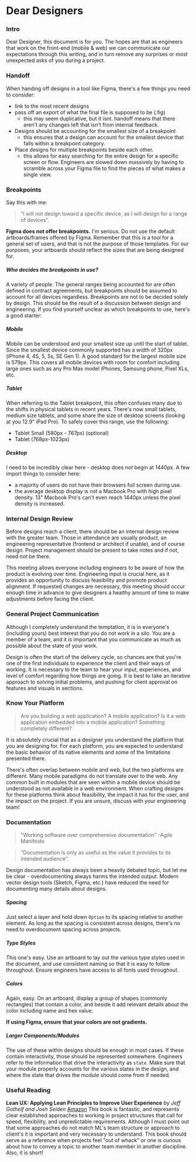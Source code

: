 # Dear Designers

### Intro

Dear Designer, this document is for you. The hopes are that as engineers that work on the front-end (mobile & web) we can communicate our expectations through this writing, and in turn remove any surprises or most unexpected asks of you during a project.

### Handoff

When handing off designs in a tool like Figma, there's a few things you need to consider:
- link to the most recent designs
- pass off an export of what the final file is supposed to be (.fig)
    - this may seem duplicative, but it isnt. handoff means that there aren't any changes left that isn't from internal feedback.
- Designs should be accounting for the smallest size of a breakpoint
    - this ensures that a design can account for the smallest device that falls within a breakpoint category.  
- Place designs for multiple breakpoints beside each other.
    - this allows for easy searching for the entire design for a specific screen or flow. Engineers are slowed down massively by having to scramble across your Figma file to find the pieces of what makes a single view.


### Breakpoints

Say this with me:
> "I will not design toward a specific device, as I will design for a range of devices".

**Figma does not offer breakpoints.**
I'm serious. Do not use the default artboards/frames offered by Figma. Remember that this is a tool for a general set of users, and that is not the purpose of those templates. For our purposes, your artboards should reflect the sizes that are being designed for.

##### Who decides the breakpoints in use?

A variety of people. The general ranges being accounted for are often defined in contract agreements, but breakpoints should be assumed to account for all devices regardless. Breakpoints are not to be decided solely by design. This should be the result of a discussion between design and engineering. If you find yourself unclear as which breakpoints to use, here's a good starter:

##### Mobile

Mobile can be understood and your smallest size up until the start of tablet. Since the smallest device commonly supported has a width of 320px (iPhone 4, 4S, 5, 5s, SE Gen 1). A good standard for the largest mobile size is 579px. This covers all mobile devices with room for comfort including large ones such as any Pro Max model iPhones, Samsung phone, Pixel XLs, etc.

##### Tablet

When referring to the Tablet breakpoint, this often confuses many due to the shifts in physical tablets in recent years. There's now small tablets, medium size tablets, and some share the size of desktop screens (looking at you 12.9" iPad Pro). To safely cover this range, use the following:
- Tablet Small (580px - 767px) (optional)
- Tablet (768px-1023px)

##### Desktop

I need to be incredibly clear here - desktop does *not* begin at 1440px. A few import things to consider here:
- a majority of users do not have their browsers full screen during use.
- the average desktop display is not a Macbook Pro with high pixel density. 13" Macbook Pro's can't even reach 1440px unless the pixel density is increased.

### Internal Design Review

Before designs reach a client, there should be an internal design review with the greater team. Those in attendance are usually product, an engineering representative (frontend or architect if unable), and of course design. Project management should be present to take notes and if not, need not be there.

This meeting allows everyone including engineers to be aware of how the product is evolving over time. Engineering input is crucial here, as it provides an opportunity to discuss feasibility and promote product alignment. If requested changes are necessary, this meeting should occur enough time in advance to give designers a healthy amount of time to make adjustments before facing the client.


### General Project Communication
Although I completely understand the temptation, it is in everyone's (including yours) best interest that you do not work in a silo. You are a member of a team, and it is important that you communicate as much as possible about the state of your work. 

Design is often the start of the delivery cycle, so chances are that you're one of the first individuals to experience the client and their ways of working. It is necessary to the team to hear your input, experiences, and level of comfort regarding how things are going. It is best to take an iterative approach to solving initial problems, and pushing for client approval on features and visuals in sections.

### Know Your Platform
> Are you building a web application? A mobile application? Is it a web application embedded into a mobile application? Something completely different?

It is absolutely crucial that as a designer you understand the platform that you are designing for. For each platform, you are expected to understand the basic behavior of its native elements and some of the limitations presented there. 

There's often overlap between mobile and web, but the two platforms are different. Many mobile paradigms do not translate over to the web. Any common built in modules that are seen within a mobile device should be understood as not available in a web environment. When crafting designs for these platforms think about feasibility, the impact it has for the user, and the impact on the project. If you are unsure, discuss with your engineering team!

### Documentation

> "Working software over comprehensive documentation"
>  -Agile Manifesto

> "Documentation is only as useful as the value it provides to its intended audience".

Design documentation has always been a heavily debated topic, but let me be clear - overdocumenting always harms the intended output. Modern vector design tools (Sketch, Figma, etc.) have reduced the need for documenting many details about designs.

##### Spacing

Just select a layer and hold down `Option` to its spacing relative to another element. As long as the spacing is consistent across designs, there's no need to overdocument spacing across projects.

##### Type Styles

This one's easy. Use an artboard to lay out the various type styles used in the document, and use consistent naming so that it is easy to follow throughout. Ensure engineers have access to all fonts used throughout.

##### Colors

Again, easy. On an artboard, display a group of shapes (commonly rectangles) that contain a color, and beside it add relevant details about the color including name and hex value. 

**If using Figma, ensure that your colors are not gradients.**

##### Larger Components/Modules

The use of these within designs should be enough in most cases. If these contain interactivity, those should be represented somewhere. Engineers refer to the information that drive the interactivity as `state`. Make sure that your module properly accounts for the various states in the design, and where the state that drives the module should come from if needed.


### Useful Reading

**Lean UX: Applying Lean Principles to Improve User Experience**
*by Jeff Gothelf and Josh Seiden*
[Amazon](https://www.amazon.com/Lean-UX-Applying-Principles-Experience/dp/1449311652)
This book is fantastic, and represents clear established approaches to working in project structures that call for speed, flexibility, and unpredictable requirements. Although I must point out that some approaches do not match ML's team structure or approach to client's it is important and very necessary to understand. This book should serve as a reference when projects feel "out of whack" or one is curious about how to convey a topic to another team member in another discipline. Also, it is short!
